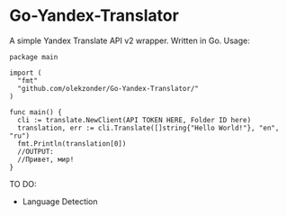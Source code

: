 # Go-Yandex-Translator
A simple Yandex Translate API v2 wrapper. Written in Go.
Usage:

```
package main

import (
  "fmt"
  "github.com/olekzonder/Go-Yandex-Translator/"
)

func main() {
  cli := translate.NewClient(API TOKEN HERE, Folder ID here)
  translation, err := cli.Translate([]string{"Hello World!"}, "en", "ru")
  fmt.Println(translation[0])
  //OUTPUT:
  //Привет, мир!
}
```
TO DO:
* Language Detection
